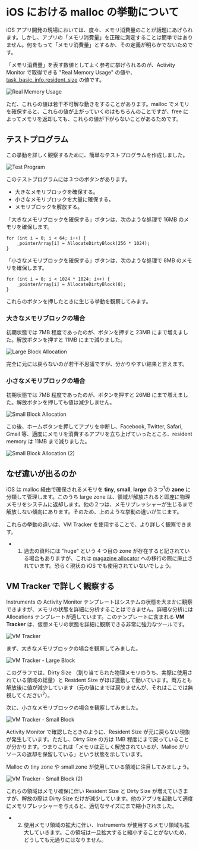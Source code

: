 # iOS における malloc の挙動について

iOS アプリ開発の現場においては、度々、メモリ消費量のことが話題にあげられます。しかし、アプリの「メモリ消費量」を正確に測定することは簡単ではありません。何をもって「メモリ消費量」とするか、その定義が明らかでないためです。

「メモリ消費量」を表す数値としてよく参考に挙げられるのが、Activity Monitor で取得できる "Real Memory Usage" の値や、[task_basic_info.resident_size](http://stackoverflow.com/questions/787160/programmatically-retrieve-memory-usage-on-iphone) の値です。

![Real Memory Usage](http://keijiro.github.io/ios-resident-memory-test/RealMemoryUsage.png)

ただ、これらの値は若干不可解な動きをすることがあります。malloc でメモリを確保すると、これらの値が上がっていくのはもちろんのことですが、free によってメモリを返却しても、これらの値が下がらないことがあるためです。

## テストプログラム

この挙動を詳しく観察するために、簡単なテストプログラムを作成しました。

![Test Program](http://keijiro.github.io/ios-resident-memory-test/TestProgram.png)

このテストプログラムには３つのボタンがあります。

- 大きなメモリブロックを確保する。
- 小さなメモリブロックを大量に確保する。
- メモリブロックを解放する。

「大きなメモリブロックを確保する」ボタンは、次のような処理で 16MB のメモリを確保します。

    for (int i = 0; i < 64; i++) {
        _pointerArray[i] = AllocateDirtyBlock(256 * 1024);
    }

「小さなメモリブロックを確保する」ボタンは、次のような処理で 8MB のメモリを確保します。

    for (int i = 0; i < 1024 * 1024; i++) {
        _pointerArray[i] = AllocateDirtyBlock(8);
    }

これらのボタンを押したときに生じる挙動を観察してみます。

### 大きなメモリブロックの場合

初期状態では 7MB 程度であったのが、ボタンを押すと 23MB にまで増えました。解放ボタンを押すと 11MB にまで減りました。

![Large Block Allocation](http://keijiro.github.io/ios-resident-memory-test/LargeBlockAllocation.png)

完全に元には戻らないのが若干不思議ですが、分かりやすい結果と言えます。

### 小さなメモリブロックの場合

初期状態では 7MB 程度であったのが、ボタンを押すと 26MB にまで増えました。解放ボタンを押しても値は減少しません。

![Small Block Allocation](http://keijiro.github.io/ios-resident-memory-test/SmallBlockAllocation.png)

この後、ホームボタンを押してアプリを中断し、Facebook, Twitter, Safari, Gmail 等、適度にメモリを消費するアプリを立ち上げていったところ、resident memory は 11MB まで減りました。

![Small Block Allocation (2)](http://keijiro.github.io/ios-resident-memory-test/SmallBlockAllocation2.png)

## なぜ違いが出るのか

iOS は malloc 経由で確保されるメモリを **tiny**, **small**, **large** の３つ<sup>1</sup>の **zone** に分類して管理します。このうち large zone は、領域が解放されると即座に物理メモリをシステムに返却します。他の２つは、メモリプレッシャーが生じるまで解放しない傾向にあります。そのため、上のような挙動の違いが生じます。

これらの挙動の違いは、VM Tracker を使用することで、より詳しく観察できます。

 - 1. 過去の資料には "huge" という 4 つ目の zone が存在すると記されている場合もありますが、これは [magazine allocator](http://www.opensource.apple.com/source/Libc/Libc-825.40.1/gen/magazine_malloc.c) への移行の際に廃止されています。恐らく現状の iOS でも使用されていないでしょう。

## VM Tracker で詳しく観察する

Instruments の Activity Monitor テンプレートはシステムの状態を大まかに観察できますが、メモリの状態を詳細に分析することはできません。詳細な分析には Allocations テンプレートが適しています。このテンプレートに含まれる **VM Tracker** は、仮想メモリの状態を詳細に観察できる非常に強力なツールです。

![VM Tracker](http://keijiro.github.io/ios-resident-memory-test/VMTracker.png)

まず、大きなメモリブロックの場合を観察してみました。

![VM Tracker - Large Block](http://keijiro.github.io/ios-resident-memory-test/VMTrackerLargeBlock.png)

このグラフでは、Dirty Size （割り当てられた物理メモリのうち、実際に使用されている領域の総量）と Resident Size がほぼ連動して動いています。両方とも解放後に値が減少しています（元の値にまでは戻りませんが、それはここでは無視してください<sup>2</sup>）。

次に、小さなメモリブロックの場合を観察してみました。

![VM Tracker - Small Block](http://keijiro.github.io/ios-resident-memory-test/VMTrackerSmallBlock.png)

Activity Monitor で確認したときのように、Resident Size が元に戻らない現象が発生しています。ただし、Dirty Size の方は 1MB 程度にまで戻っていることが分かります。つまりこれは「メモリは正しく解放されているが、Malloc がリソースの返却を保留している」という状態を示しています。

Malloc の tiny zone や small zone が使用している領域に注目してみましょう。

![VM Tracker - Small Block (2)](http://keijiro.github.io/ios-resident-memory-test/VMTrackerSmallBlock2.png)

これらの領域はメモリ確保に伴い Resident Size と Dirty Size が増えていきますが、解放の際は Dirty Size だけが減少しています。他のアプリを起動して適度にメモリプレッシャーを与えると、適切なサイズにまで縮小されました。

- 2. 使用メモリ領域の拡大に伴い、Instruments が使用するメモリ領域も拡大していきます。この領域は一旦拡大すると縮小することがないため、どうしても元通りにはなりません。
